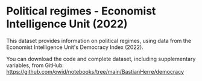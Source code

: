 # Political regimes - Economist Intelligence Unit (2022)

This dataset provides information on political regimes, using data from the Economist Intelligence Unit's Democracy Index (2022).

You can download the code and complete dataset, including supplementary variables, from GitHub: https://github.com/owid/notebooks/tree/main/BastianHerre/democracy